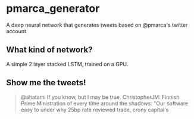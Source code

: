 # pmarca_generator
A deep neural network that generates tweets based on @pmarca's twitter account

## What kind of network?
A simple 2 layer stacked LSTM, trained on a GPU.

## Show me the tweets!

> @ahatami If you know, but I may be true. ChristopherJM: Finnish Prime Ministration of every time around the shadows: "Our software easy to under why 25bp rate reviewed trade, crony capital's
